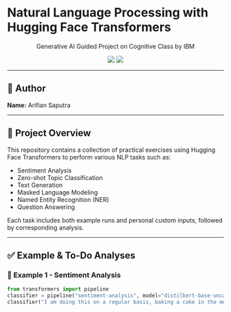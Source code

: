 # Natural Language Processing with Hugging Face Transformers  
<p align="center">Generative AI Guided Project on Cognitive Class by IBM</p>

<div align="center">

<img src="https://img.shields.io/badge/python-3670A0?style=for-the-badge&logo=python&logoColor=ffdd54">  
<img src="https://img.shields.io/badge/PyTorch-%23EE4C2C.svg?style=for-the-badge&logo=PyTorch&logoColor=white">

</div>

---

## 👤 Author
**Name:** Arifian Saputra

---

## 📌 Project Overview

This repository contains a collection of practical exercises using Hugging Face Transformers to perform various NLP tasks such as:

- Sentiment Analysis
- Zero-shot Topic Classification
- Text Generation
- Masked Language Modeling
- Named Entity Recognition (NER)
- Question Answering

Each task includes both example runs and personal custom inputs, followed by corresponding analysis.

---

## ✅ Example & To-Do Analyses

### 🔹 Example 1 - Sentiment Analysis
```python
from transformers import pipeline
classifier = pipeline("sentiment-analysis", model="distilbert-base-uncased-finetuned-sst-2-english")
classifier("I am doing this on a regular basis, baking a cake in the morning!")
